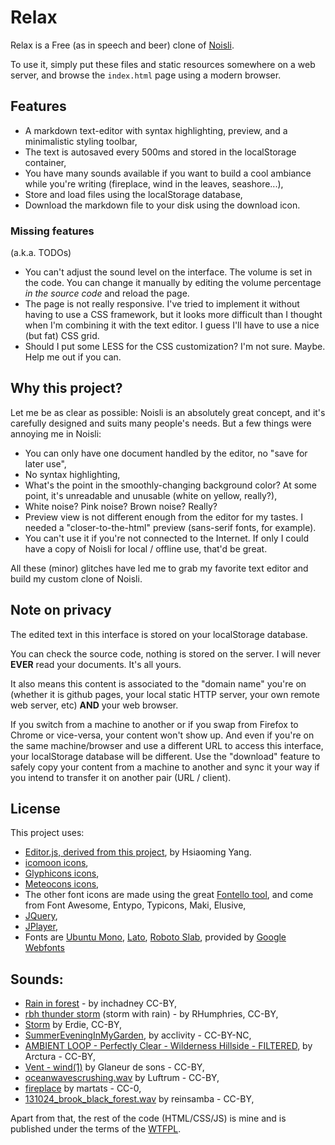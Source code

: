 # Relax

Relax is a Free (as in speech and beer) clone of [Noisli](http://noisli.com).

To use it, simply put these files and static resources somewhere on a web
server, and browse the ``index.html`` page using a modern browser.

## Features

* A markdown text-editor with syntax highlighting, preview, and a minimalistic
  styling toolbar,
* The text is autosaved every 500ms and stored in the localStorage container,
* You have many sounds available if you want to build a cool ambiance while
  you're writing (fireplace, wind in the leaves, seashore...),
* Store and load files using the localStorage database,
* Download the markdown file to your disk using the download icon.

### Missing features

(a.k.a. TODOs)

* You can't adjust the sound level on the interface. The volume is set in the
  code. You can change it manually by editing the volume percentage *in the
  source code* and reload the page.
* The page is not really responsive. I've tried to implement it without having
  to use a CSS framework, but it looks more difficult than I thought when I'm
  combining it with the text editor. I guess I'll have to use a nice (but fat)
  CSS grid.
* Should I put some LESS for the CSS customization? I'm not sure. Maybe. Help me
  out if you can.

## Why this project?

Let me be as clear as possible: Noisli is an absolutely great concept, and it's
carefully designed and suits many people's needs. But a few things were annoying
me in Noisli:

* You can only have one document handled by the editor, no "save for later use",
* No syntax highlighting,
* What's the point in the smoothly-changing background color? At some point,
  it's unreadable and unusable (white on yellow, really?),
* White noise? Pink noise? Brown noise? Really?
* Preview view is not different enough from the editor for my tastes. I needed a
  "closer-to-the-html" preview (sans-serif fonts, for example).
* You can't use it if you're not connected to the Internet. If only I could have
  a copy of Noisli for local / offline use, that'd be great.

All these (minor) glitches have led me to grab my favorite text editor and build
my custom clone of Noisli.

## Note on privacy

The edited text in this interface is stored on your localStorage database.

You can check the source code, nothing is stored on the server. I will never
**EVER** read your documents. It's all yours.

It also means this content is associated to the "domain name" you're on (whether
it is github pages, your local static HTTP server, your own remote web server,
etc) **AND** your web browser.

If you switch from a machine to another or if you swap from Firefox to Chrome or
vice-versa, your content won't show up. And even if you're on the same
machine/browser and use a different URL to access this interface, your
localStorage database will be different. Use the "download" feature to safely
copy your content from a machine to another and sync it your way if you intend
to transfer it on another pair (URL / client).

## License

This project uses:

* [Editor.js, derived from this project](https://github.com/lepture/editor),
  by Hsiaoming Yang.
* [icomoon icons](http://icomoon.io/),
* [Glyphicons icons](http://glyphicons.com/),
* [Meteocons icons](http://www.alessioatzeni.com/meteocons/),
* The other font icons are made using the great
  [Fontello tool](http://fontello.com/), and come from Font Awesome, Entypo,
  Typicons, Maki, Elusive,
* [JQuery](http://jquery.com),
* [JPlayer](http://jplayer.org/),
* Fonts are [Ubuntu Mono](http://font.ubuntu.com/),
  [Lato](http://www.latofonts.com/lato-free-fonts/),
  [Roboto Slab](http://www.google.com/fonts/specimen/Roboto+Slab), provided by
  [Google Webfonts](https://www.google.com/fonts/)

## Sounds:

* [Rain in forest](http://www.freesound.org/people/inchadney/sounds/22132/) - by inchadney CC-BY,
* [rbh thunder storm](http://www.freesound.org/people/RHumphries/sounds/2523/) (storm with rain) - by RHumphries, CC-BY,
* [Storm](http://www.freesound.org/people/Erdie/sounds/23221/) by Erdie, CC-BY,
* [SummerEveningInMyGarden](http://www.freesound.org/people/acclivity/sounds/30832/), by acclivity - CC-BY-NC,
* [AMBIENT LOOP - Perfectly Clear - Wilderness Hillside - FILTERED](http://www.freesound.org/people/Arctura/sounds/39829/), by Arctura - CC-BY,
* [Vent - wind(1)](http://www.freesound.org/people/Glaneur%20de%20sons/sounds/104952/) by Glaneur de sons - CC-BY,
* [oceanwavescrushing.wav](http://www.freesound.org/people/Luftrum/sounds/48412/) by Luftrum - CC-BY,
* [fireplace](http://www.freesound.org/people/martats/sounds/138018/) by martats - CC-0,
* [131024_brook_black_forest.wav](http://www.freesound.org/people/reinsamba/sounds/204195/) by reinsamba - CC-BY,


Apart from that, the rest of the code (HTML/CSS/JS) is mine and is published
under the terms of the [WTFPL](http://www.wtfpl.net/).
